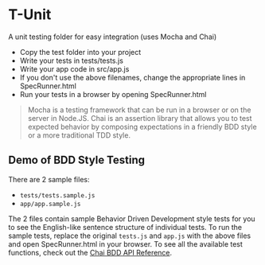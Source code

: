 # T-Unit
A unit testing folder for easy integration (uses Mocha and Chai)

* Copy the test folder into your project
* Write your tests in tests/tests.js
* Write your app code in src/app.js
* If you don't use the above filenames, change the appropriate lines in SpecRunner.html
* Run your tests in a browser by opening SpecRunner.html

> Mocha is a testing framework that can be run in a browser or on the server in Node.JS.
> Chai is an assertion library that allows you to test expected behavior by composing expectations in a friendly BDD style or a more traditional TDD style.

## Demo of BDD Style Testing
There are 2 sample files:
 - `tests/tests.sample.js`
 - `app/app.sample.js`

The 2 files contain sample Behavior Driven Development style tests for you to see the English-like sentence structure of individual tests. To run the sample tests, replace the original `tests.js` and `app.js` with the above files and open SpecRunner.html in your browser. To see all the available test functions, check out the [Chai BDD API Reference](http://chaijs.com/api/bdd/).